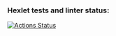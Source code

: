 ### Hexlet tests and linter status:
[![Actions Status](https://github.com/acidmange/layout-designer-project-58/workflows/hexlet-check/badge.svg)](https://github.com/acidmange/layout-designer-project-58/actions)